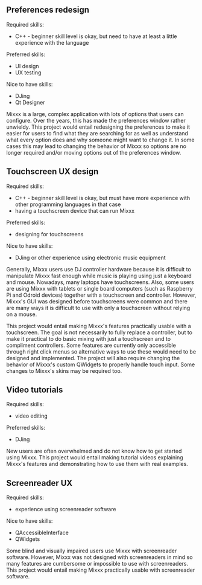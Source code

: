 ## Preferences redesign
Required skills:
  * C++ - beginner skill level is okay, but need to have at least a little experience with the language

Preferred skills:
  * UI design
  * UX testing

Nice to have skills:
  * DJing
  * Qt Designer

Mixxx is a large, complex application with lots of options that users can configure. Over the years, this has made the preferences window rather unwieldy. This project would entail redesigning the preferences to make it easier for users to find what they are searching for as well as understand what every option does and why someone might want to change it. In some cases this may lead to changing the behavior of Mixxx so options are no longer required and/or moving options out of the preferences window.

## Touchscreen UX design
Required skills:
  * C++ - beginner skill level is okay, but must have more experience with other programming languages in that case
  * having a touchscreen device that can run Mixxx

Preferred skills:
  * designing for touchscreens

Nice to have skills:
  * DJing or other experience using electronic music equipment

Generally, Mixxx users use DJ controller hardware because it is difficult to manipulate Mixxx fast enough while music is playing using just a keyboard and mouse. Nowadays, many laptops have touchscreens. Also, some users are using Mixxx with tablets or single board computers (such as Raspberry Pi and Odroid devices) together with a touchscreen and controller. However, Mixxx's GUI was designed before touchscreens were common and there are many ways it is difficult to use with only a touchscreen without relying on a mouse.

This project would entail making Mixxx's features practically usable with a touchscreen. The goal is not necessarily to fully replace a controller, but to make it practical to do basic mixing with just a touchscreen and to compliment controllers. Some features are currently only accessible through right click menus so alternative ways to use these would need to be designed and implemented. The project will also require changing the behavior of Mixxx's custom QWidgets to properly handle touch input. Some changes to Mixxx's skins may be required too.

## Video tutorials
Required skills:
  * video editing

Preferred skills:
  * DJing

New users are often overwhelmed and do not know how to get started using Mixxx. This project would entail making tutorial videos explaining Mixxx's features and demonstrating how to use them with real examples.

## Screenreader UX
Required skills:
  * experience using screenreader software

Nice to have skills:
  * QAccessibleInterface
  * QWidgets

Some blind and visually impaired users use Mixxx with screenreader software. However, Mixxx was not designed with screenreaders in mind so many features are cumbersome or impossible to use with screenreaders. This project would entail making Mixxx practically usable with screenreader software.